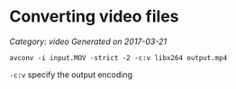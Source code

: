 # Converting video files
 
_Category: video_
_Generated on 2017-03-21_

```
avconv -i input.MOV -strict -2 -c:v libx264 output.mp4
```

`-c:v` specify the output encoding
